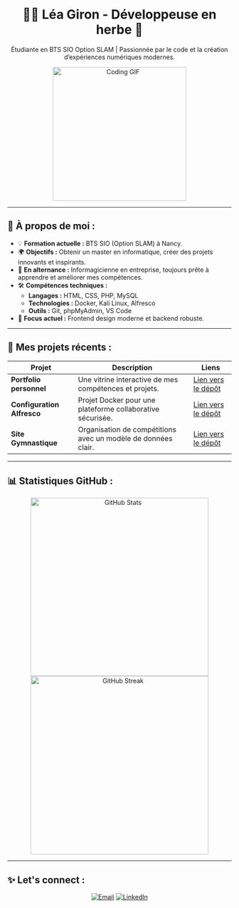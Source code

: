 <div align="center">
  <h1>👩‍💻 Léa Giron - Développeuse en herbe 🌱</h1>
  <p>
    Étudiante en BTS SIO Option SLAM | Passionnée par le code et la création d’expériences numériques modernes.
  </p>
  <img src="https://media.giphy.com/media/L1R1tvI9svkIWwpVYr/giphy.gif" alt="Coding GIF" width="300"/>
</div>

---

## 🚀 À propos de moi :
- 💡 **Formation actuelle :** BTS SIO (Option SLAM) à Nancy.  
- 🌍 **Objectifs :** Obtenir un master en informatique, créer des projets innovants et inspirants.  
- 💼 **En alternance :** Informagicienne en entreprise, toujours prête à apprendre et améliorer mes compétences.  
- 🛠️ **Compétences techniques :**
  - **Langages :** HTML, CSS, PHP, MySQL
  - **Technologies :** Docker, Kali Linux, Alfresco
  - **Outils :** Git, phpMyAdmin, VS Code  
- 🎯 **Focus actuel :** Frontend design moderne et backend robuste.  

---

## 🌟 Mes projets récents :
| Projet | Description | Liens |
|--------|-------------|-------|
| **Portfolio personnel** | Une vitrine interactive de mes compétences et projets. | [Lien vers le dépôt](https://github.com/lea-giron/portfolio) |
| **Configuration Alfresco** | Projet Docker pour une plateforme collaborative sécurisée. | [Lien vers le dépôt](https://github.com/lea-giron/alfresco-docker) |
| **Site Gymnastique** | Organisation de compétitions avec un modèle de données clair. | [Lien vers le dépôt](https://github.com/lea-giron/gymnastique) |

---

## 📊 Statistiques GitHub :
<div align="center">
  <img src="https://github-readme-stats.vercel.app/api?username=Leaaaa55&show_icons=true&theme=dracula" alt="GitHub Stats" width="400"/>
  <img src="https://github-readme-streak-stats.herokuapp.com/?user=Leaaaa55&theme=dracula" alt="GitHub Streak" width="400"/>
</div>

---

## ✨ Let's connect :
<p align="center">
  <a href="mailto:giron.lea@outlook.fr"><img src="https://img.shields.io/badge/Email-%23EA4335.svg?style=for-the-badge&logo=gmail&logoColor=white" alt="Email"></a>
  <a href="https://www.linkedin.com/in/léa-giron-866872227/"><img src="https://img.shields.io/badge/LinkedIn-%230077B5.svg?style=for-the-badge&logo=linkedin&logoColor=white" alt="LinkedIn"></a>
</p>
